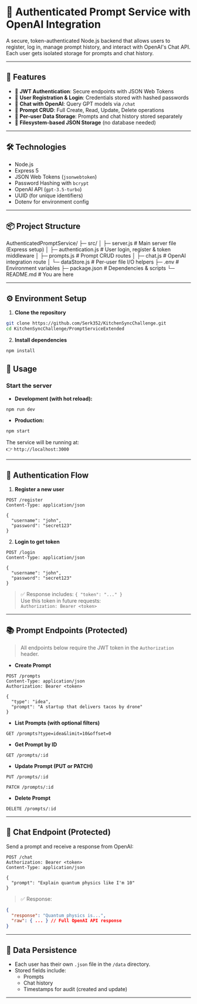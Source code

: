 # 🔐 Authenticated Prompt Service with OpenAI Integration

A secure, token-authenticated Node.js backend that allows users to register, log in, manage prompt history, and interact with OpenAI's Chat API. Each user gets isolated storage for prompts and chat history.

---

## 🚀 Features

- 🔑 **JWT Authentication**: Secure endpoints with JSON Web Tokens
- 👤 **User Registration & Login**: Credentials stored with hashed passwords
- 💬 **Chat with OpenAI**: Query GPT models via `/chat`
- 📄 **Prompt CRUD**: Full Create, Read, Update, Delete operations
- 🧠 **Per-user Data Storage**: Prompts and chat history stored separately
- 📁 **Filesystem-based JSON Storage** (no database needed)

---

## 🛠️ Technologies

- Node.js
- Express 5
- JSON Web Tokens (`jsonwebtoken`)
- Password Hashing with `bcrypt`
- OpenAI API (`gpt-3.5-turbo`)
- UUID (for unique identifiers)
- Dotenv for environment config

---

## 📦 Project Structure

AuthenticatedPromptService/
├─ src/
│  ├─ server.js          # Main server file (Express setup)
│  ├─ authentication.js  # User login, register & token middleware
│  ├─ prompts.js         # Prompt CRUD routes
│  ├─ chat.js            # OpenAI integration route
│  └─ dataStore.js       # Per-user file I/O helpers
├─ .env                  # Environment variables
├─ package.json          # Dependencies & scripts
└─ README.md             # You are here

---

## ⚙️ Environment Setup

1. **Clone the repository**

```bash
git clone https://github.com/Serk352/KitchenSyncChallenge.git
cd KitchenSyncChallenge/PromptServiceExtended
```

2. **Install dependencies**

```bash
npm install
```

## 🧪 Usage

### Start the server

- **Development (with hot reload):**

```bash
npm run dev
```

- **Production:**

```bash
npm start
```

The service will be running at:  
👉 `http://localhost:3000`

---

## 🔐 Authentication Flow

1. **Register a new user**

```http
POST /register
Content-Type: application/json

{
  "username": "john",
  "password": "secret123"
}
```

2. **Login to get token**

```http
POST /login
Content-Type: application/json

{
  "username": "john",
  "password": "secret123"
}
```

> ✅ Response includes: `{ "token": "..." }`  
> Use this token in future requests:  
> `Authorization: Bearer <token>`

---

## 📚 Prompt Endpoints (Protected)

> All endpoints below require the JWT token in the `Authorization` header.

- **Create Prompt**

```http
POST /prompts
Content-Type: application/json
Authorization: Bearer <token>

{
  "type": "idea",
  "prompt": "A startup that delivers tacos by drone"
}
```

- **List Prompts (with optional filters)**

```http
GET /prompts?type=idea&limit=10&offset=0
```

- **Get Prompt by ID**

```http
GET /prompts/:id
```

- **Update Prompt (PUT or PATCH)**

```http
PUT /prompts/:id
```

```http
PATCH /prompts/:id
```

- **Delete Prompt**

```http
DELETE /prompts/:id
```

---

## 💬 Chat Endpoint (Protected)

Send a prompt and receive a response from OpenAI:

```http
POST /chat
Authorization: Bearer <token>
Content-Type: application/json

{
  "prompt": "Explain quantum physics like I'm 10"
}
```

> ✅ Response:
```json
{
  "response": "Quantum physics is...",
  "raw": { ... } // Full OpenAI API response
}
```

---

## 📁 Data Persistence

- Each user has their own `.json` file in the `/data` directory.
- Stored fields include:
  - Prompts
  - Chat history
  - Timestamps for audit (created and update)

---
